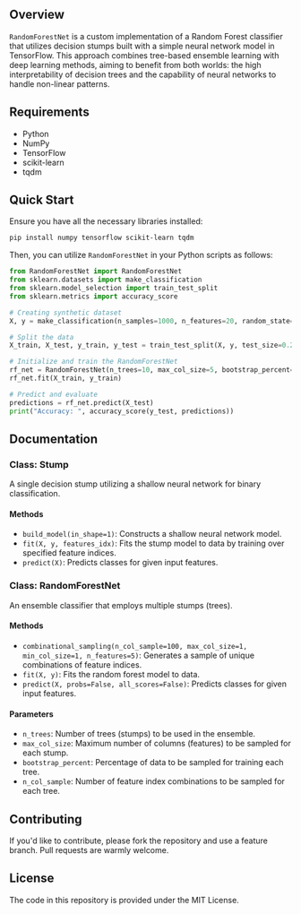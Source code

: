 ## Overview
`RandomForestNet` is a custom implementation of a Random Forest classifier that utilizes decision stumps built with a simple neural network model in TensorFlow. This approach combines tree-based ensemble learning with deep learning methods, aiming to benefit from both worlds: the high interpretability of decision trees and the capability of neural networks to handle non-linear patterns. 

## Requirements
- Python
- NumPy
- TensorFlow
- scikit-learn
- tqdm

## Quick Start
Ensure you have all the necessary libraries installed:
```bash
pip install numpy tensorflow scikit-learn tqdm
```

Then, you can utilize `RandomForestNet` in your Python scripts as follows:

```python
from RandomForestNet import RandomForestNet
from sklearn.datasets import make_classification
from sklearn.model_selection import train_test_split
from sklearn.metrics import accuracy_score

# Creating synthetic dataset
X, y = make_classification(n_samples=1000, n_features=20, random_state=42)

# Split the data
X_train, X_test, y_train, y_test = train_test_split(X, y, test_size=0.2, random_state=42)

# Initialize and train the RandomForestNet
rf_net = RandomForestNet(n_trees=10, max_col_size=5, bootstrap_percent=0.8, n_col_sample=5)
rf_net.fit(X_train, y_train)

# Predict and evaluate
predictions = rf_net.predict(X_test)
print("Accuracy: ", accuracy_score(y_test, predictions))
```


## Documentation

### Class: Stump
A single decision stump utilizing a shallow neural network for binary classification.

#### Methods
- `build_model(in_shape=1)`: Constructs a shallow neural network model.
- `fit(X, y, features_idx)`: Fits the stump model to data by training over specified feature indices.
- `predict(X)`: Predicts classes for given input features.

### Class: RandomForestNet
An ensemble classifier that employs multiple stumps (trees).

#### Methods
- `combinational_sampling(n_col_sample=100, max_col_size=1, min_col_size=1, n_features=5)`: Generates a sample of unique combinations of feature indices.
- `fit(X, y)`: Fits the random forest model to data.
- `predict(X, probs=False, all_scores=False)`: Predicts classes for given input features.

#### Parameters
- `n_trees`: Number of trees (stumps) to be used in the ensemble.
- `max_col_size`: Maximum number of columns (features) to be sampled for each stump.
- `bootstrap_percent`: Percentage of data to be sampled for training each tree.
- `n_col_sample`: Number of feature index combinations to be sampled for each tree.

## Contributing
If you'd like to contribute, please fork the repository and use a feature branch. Pull requests are warmly welcome.

## License
The code in this repository is provided under the MIT License.

